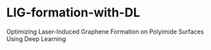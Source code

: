 # LIG-formation-with-DL
Optimizing Laser-Induced Graphene Formation on Polyimide Surfaces Using Deep Learning
